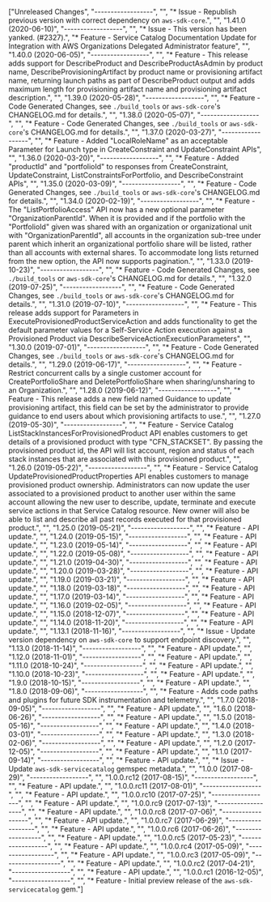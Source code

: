["Unreleased Changes", "------------------", "", "* Issue - Republish previous version with correct dependency on `aws-sdk-core`.", "", "1.41.0 (2020-06-10)", "------------------", "", "* Issue - This version has been yanked. (#2327).", "* Feature - Service Catalog Documentation Update for Integration with AWS Organizations Delegated Administrator feature", "", "1.40.0 (2020-06-05)", "------------------", "", "* Feature - This release adds support for DescribeProduct and DescribeProductAsAdmin by product name, DescribeProvisioningArtifact by product name or provisioning artifact name, returning launch paths as part of DescribeProduct output and adds maximum length for provisioning artifact name and provisioning artifact description.", "", "1.39.0 (2020-05-28)", "------------------", "", "* Feature - Code Generated Changes, see `./build_tools` or `aws-sdk-core`'s CHANGELOG.md for details.", "", "1.38.0 (2020-05-07)", "------------------", "", "* Feature - Code Generated Changes, see `./build_tools` or `aws-sdk-core`'s CHANGELOG.md for details.", "", "1.37.0 (2020-03-27)", "------------------", "", "* Feature - Added \"LocalRoleName\" as an acceptable Parameter for Launch type in CreateConstraint and UpdateConstraint APIs", "", "1.36.0 (2020-03-20)", "------------------", "", "* Feature - Added \"productId\" and \"portfolioId\" to responses from CreateConstraint, UpdateConstraint, ListConstraintsForPortfolio, and DescribeConstraint APIs", "", "1.35.0 (2020-03-09)", "------------------", "", "* Feature - Code Generated Changes, see `./build_tools` or `aws-sdk-core`'s CHANGELOG.md for details.", "", "1.34.0 (2020-02-19)", "------------------", "", "* Feature - The \"ListPortfolioAccess\" API now has a new optional parameter \"OrganizationParentId\". When it is provided and if the portfolio with the \"PortfolioId\" given was shared with an organization or organizational unit with \"OrganizationParentId\", all accounts in the organization sub-tree under parent which inherit an organizational portfolio share will be listed, rather than all accounts with external shares. To accommodate long lists returned from the new option, the API now supports pagination.", "", "1.33.0 (2019-10-23)", "------------------", "", "* Feature - Code Generated Changes, see `./build_tools` or `aws-sdk-core`'s CHANGELOG.md for details.", "", "1.32.0 (2019-07-25)", "------------------", "", "* Feature - Code Generated Changes, see `./build_tools` or `aws-sdk-core`'s CHANGELOG.md for details.", "", "1.31.0 (2019-07-10)", "------------------", "", "* Feature - This release adds support for Parameters in ExecuteProvisionedProductServiceAction and adds functionality to get the default parameter values for a Self-Service Action execution against a Provisioned Product via DescribeServiceActionExecutionParameters", "", "1.30.0 (2019-07-01)", "------------------", "", "* Feature - Code Generated Changes, see `./build_tools` or `aws-sdk-core`'s CHANGELOG.md for details.", "", "1.29.0 (2019-06-17)", "------------------", "", "* Feature - Restrict concurrent calls by a single customer account for CreatePortfolioShare and DeletePortfolioShare when sharing/unsharing to an Organization.", "", "1.28.0 (2019-06-12)", "------------------", "", "* Feature - This release adds a new field named Guidance to update provisioning artifact, this field can be set by the administrator to provide guidance to end users about which provisioning artifacts to use.", "", "1.27.0 (2019-05-30)", "------------------", "", "* Feature - Service Catalog ListStackInstancesForProvisionedProduct API enables customers to get details of a provisioned product with type \"CFN_STACKSET\". By passing the provisioned product id, the API will list account, region and status of each stack instances that are associated with this provisioned product.", "", "1.26.0 (2019-05-22)", "------------------", "", "* Feature - Service Catalog UpdateProvisionedProductProperties API enables customers to manage provisioned product ownership. Administrators can now update the user associated to a provisioned product to another user within the same account allowing the new user to describe, update, terminate and execute service actions in that Service Catalog resource. New owner will also be able to list and describe all past records executed for that provisioned product.", "", "1.25.0 (2019-05-21)", "------------------", "", "* Feature - API update.", "", "1.24.0 (2019-05-15)", "------------------", "", "* Feature - API update.", "", "1.23.0 (2019-05-14)", "------------------", "", "* Feature - API update.", "", "1.22.0 (2019-05-08)", "------------------", "", "* Feature - API update.", "", "1.21.0 (2019-04-30)", "------------------", "", "* Feature - API update.", "", "1.20.0 (2019-03-28)", "------------------", "", "* Feature - API update.", "", "1.19.0 (2019-03-21)", "------------------", "", "* Feature - API update.", "", "1.18.0 (2019-03-18)", "------------------", "", "* Feature - API update.", "", "1.17.0 (2019-03-14)", "------------------", "", "* Feature - API update.", "", "1.16.0 (2019-02-05)", "------------------", "", "* Feature - API update.", "", "1.15.0 (2018-12-07)", "------------------", "", "* Feature - API update.", "", "1.14.0 (2018-11-20)", "------------------", "", "* Feature - API update.", "", "1.13.1 (2018-11-16)", "------------------", "", "* Issue - Update version dependency on `aws-sdk-core` to support endpoint discovery.", "", "1.13.0 (2018-11-14)", "------------------", "", "* Feature - API update.", "", "1.12.0 (2018-11-01)", "------------------", "", "* Feature - API update.", "", "1.11.0 (2018-10-24)", "------------------", "", "* Feature - API update.", "", "1.10.0 (2018-10-23)", "------------------", "", "* Feature - API update.", "", "1.9.0 (2018-10-15)", "------------------", "", "* Feature - API update.", "", "1.8.0 (2018-09-06)", "------------------", "", "* Feature - Adds code paths and plugins for future SDK instrumentation and telemetry.", "", "1.7.0 (2018-09-05)", "------------------", "", "* Feature - API update.", "", "1.6.0 (2018-06-26)", "------------------", "", "* Feature - API update.", "", "1.5.0 (2018-05-16)", "------------------", "", "* Feature - API update.", "", "1.4.0 (2018-03-01)", "------------------", "", "* Feature - API update.", "", "1.3.0 (2018-02-06)", "------------------", "", "* Feature - API update.", "", "1.2.0 (2017-12-05)", "------------------", "", "* Feature - API update.", "", "1.1.0 (2017-09-14)", "------------------", "", "* Feature - API update.", "", "* Issue - Update `aws-sdk-servicecatalog` gemspec metadata.", "", "1.0.0 (2017-08-29)", "------------------", "", "1.0.0.rc12 (2017-08-15)", "------------------", "", "* Feature - API update.", "", "1.0.0.rc11 (2017-08-01)", "------------------", "", "* Feature - API update.", "", "1.0.0.rc10 (2017-07-25)", "------------------", "", "* Feature - API update.", "", "1.0.0.rc9 (2017-07-13)", "------------------", "", "* Feature - API update.", "", "1.0.0.rc8 (2017-07-06)", "------------------", "", "* Feature - API update.", "", "1.0.0.rc7 (2017-06-29)", "------------------", "", "* Feature - API update.", "", "1.0.0.rc6 (2017-06-26)", "------------------", "", "* Feature - API update.", "", "1.0.0.rc5 (2017-05-23)", "------------------", "", "* Feature - API update.", "", "1.0.0.rc4 (2017-05-09)", "------------------", "", "* Feature - API update.", "", "1.0.0.rc3 (2017-05-09)", "------------------", "", "* Feature - API update.", "", "1.0.0.rc2 (2017-04-21)", "------------------", "", "* Feature - API update.", "", "1.0.0.rc1 (2016-12-05)", "------------------", "", "* Feature - Initial preview release of the `aws-sdk-servicecatalog` gem."]